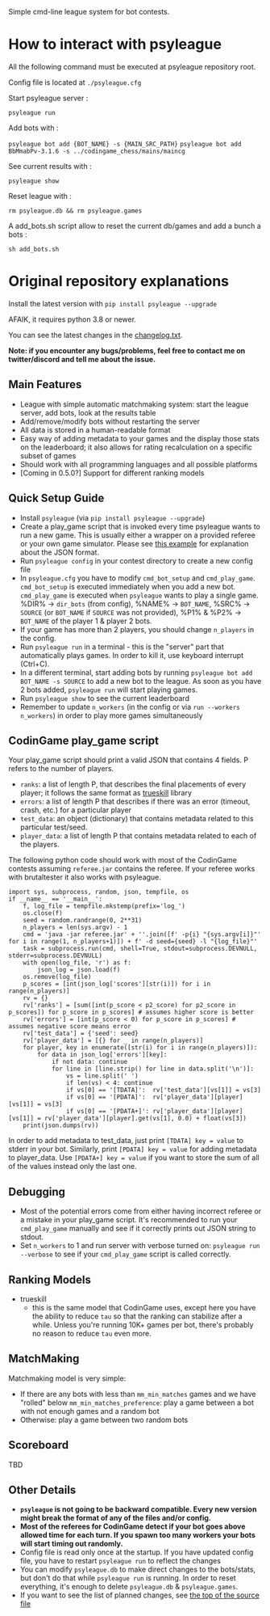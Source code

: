 
Simple cmd-line league system for bot contests.

# How to interact with psyleague

All the following command must be executed at psyleague repository root.

Config file is located at `./psyleague.cfg`

Start psyleague server :

`psyleague run`

Add bots with :

`psyleague bot add {BOT_NAME} -s {MAIN_SRC_PATH}`
`psyleague bot add BbMmabPv-3.1.6 -s ../codingame_chess/mains/maincg`

See current results with :

`psyleague show`

Reset league with :

`rm psyleague.db && rm psyleague.games`

A add_bots.sh script allow to reset the current db/games and add a bunch a bots :

`sh add_bots.sh`

# Original repository explanations

Install the latest version with `pip install psyleague --upgrade`

AFAIK, it requires python 3.8 or newer.

You can see the latest changes in the [changelog.txt](https://github.com/FakePsyho/psyleague/blob/main/changelog.txt). 

**Note: if you encounter any bugs/problems, feel free to contact me on twitter/discord and tell me about the issue.**

## Main Features
- League with simple automatic matchmaking system: start the league server, add bots, look at the results table
- Add/remove/modify bots without restarting the server
- All data is stored in a human-readable format
- Easy way of adding metadata to your games and the display those stats on the leaderboard; it also allows for rating recalculation on a specific subset of games
- Should work with all programming languages and all possible platforms
- [Coming in 0.5.0?] Support for different ranking models


## Quick Setup Guide
- Install `psyleague` (via `pip install psyleague --upgrade`)
- Create a play_game script that is invoked every time psyleague wants to run a new game. This is usually either a wrapper on a provided referee or your own game simulator. Please see [this example](#codingame-play_game-script) for explanation about the JSON format.
- Run `psyleague config` in your contest directory to create a new config file
- In `psyleague.cfg` you have to modify `cmd_bot_setup` and `cmd_play_game`. `cmd_bot_setup` is executed immediately when you add a new bot. `cmd_play_game` is executed when `psyleague` wants to play a single game. %DIR% -> `dir_bots` (from config), %NAME% -> `BOT_NAME`, %SRC% -> `SOURCE` (or `BOT_NAME` if `SOURCE` was not provided), %P1% & %P2% -> `BOT_NAME` of the player 1 & player 2 bots.
- If your game has more than 2 players, you should change `n_players` in the config.
- Run `psyleague run` in a terminal - this is the "server" part that automatically plays games. In order to kill it, use keyboard interrupt (Ctrl+C).
- In a different terminal, start adding bots by running `psyleague bot add BOT_NAME -s SOURCE` to add a new bot to the league. As soon as you have 2 bots added, `psyleague run` will start playing games.
- Run `psyleague show` to see the current leaderboard
- Remember to update `n_workers` (in the config or via `run --workers n_workers`) in order to play more games simultaneously 


## CodinGame play_game script
Your play_game script should print a valid JSON that contains 4 fields. P refers to the number of players.
- `ranks`: a list of length P, that describes the final placements of every player; it follows the same format as [trueskill](https://trueskill.org/) library
- `errors`: a list of length P that describes if there was an error (timeout, crash, etc.) for a particular player
- `test_data`: an object (dictionary) that contains metadata related to this particular test/seed.
- `player_data`: a list of length P that contains metadata related to each of the players.

The following python code should work with most of the CodinGame contests assuming `referee.jar` contains the referee. If your referee works with brutaltester it also works with psyleague.
```
import sys, subprocess, random, json, tempfile, os
if __name__ == '__main__':
    f, log_file = tempfile.mkstemp(prefix='log_')
    os.close(f)
    seed = random.randrange(0, 2**31)
    n_players = len(sys.argv) - 1
    cmd = 'java -jar referee.jar' + ''.join([f' -p{i} "{sys.argv[i]}"' for i in range(1, n_players+1)]) + f' -d seed={seed} -l "{log_file}"'
    task = subprocess.run(cmd, shell=True, stdout=subprocess.DEVNULL, stderr=subprocess.DEVNULL)
    with open(log_file, 'r') as f:
        json_log = json.load(f)
    os.remove(log_file)
    p_scores = [int(json_log['scores'][str(i)]) for i in range(n_players)]
    rv = {}
    rv['ranks'] = [sum([int(p_score < p2_score) for p2_score in p_scores]) for p_score in p_scores] # assumes higher score is better
    rv['errors'] = [int(p_score < 0) for p_score in p_scores] # assumes negative score means error
    rv['test_data'] = {'seed': seed}
    rv['player_data'] = [{} for _ in range(n_players)]
    for player, key in enumerate([str(i) for i in range(n_players)]):
        for data in json_log['errors'][key]:
            if not data: continue
            for line in [line.strip() for line in data.split('\n')]:
                vs = line.split(' ')
                if len(vs) < 4: continue
                if vs[0] == '[TDATA]':  rv['test_data'][vs[1]] = vs[3]
                if vs[0] == '[PDATA]':  rv['player_data'][player][vs[1]] = vs[3]
                if vs[0] == '[PDATA+]': rv['player_data'][player][vs[1]] = rv['player_data'][player].get(vs[1], 0.0) + float(vs[3])            
    print(json.dumps(rv))
```

In order to add metadata to test_data, just print `[TDATA] key = value` to stderr in your bot. Similarly, print `[PDATA] key = value` for adding metadata to player_data. Use `[PDATA+] key = value` if you want to store the sum of all of the values instead only the last one.


## Debugging
- Most of the potential errors come from either having incorrect referee or a mistake in your play_game script. It's recommended to run your `cmd_play_game` manually and see if it correctly prints out JSON string to stdout.
- Set `n_workers` to 1 and run server with verbose turned on: `psyleague run --verbose` to see if your `cmd_play_game` script is called correctly. 

	
## Ranking Models
- trueskill
	-  this is the same model that CodinGame uses, except here you have the ability to reduce `tau` so that the ranking can stabilize after a while. Unless you're running 10K+ games per bot, there's probably no reason to reduce `tau` even more.

   
## MatchMaking
Matchmaking model is very simple:
- If there are any bots with less than `mm_min_matches` games and we have "rolled" below `mm_min_matches_preference`: play a game between a bot with not enough games and a random bot
- Otherwise: play a game between two random bots


## Scoreboard
TBD


## Other Details
- **`psyleague` is not going to be backward compatible. Every new version might break the format of any of the files and/or config.**
- **Most of the referees for CodinGame detect if your bot goes above allowed time for each turn. If you spawn too many workers your bots will start timing out randomly.**
- Config file is read only once at the startup. If you have updated config file, you have to restart `psyleague run` to reflect the changes
- You can modify `psyleague.db` to make direct changes to the bots/stats, but don't do that while `psyleague run` is running. In order to reset everything, it's enough to delete `psyleague.db` & `psyleague.games`.
- If you want to see the list of planned changes, see [the top of the source file](https://github.com/FakePsyho/psyleague/blob/main/psyleague/psyleague.py)

